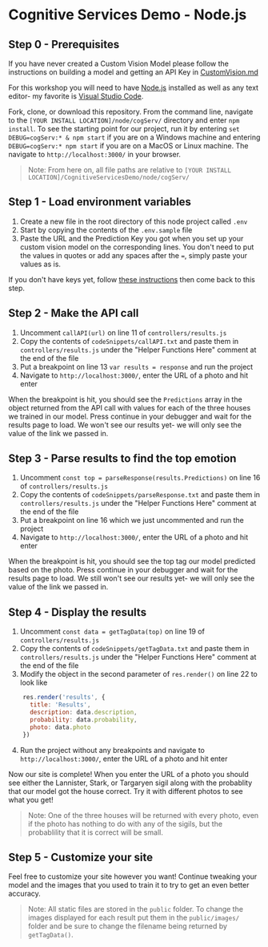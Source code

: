 # Cognitive Services Demo - Node.js

## Step 0 - Prerequisites
If you have never created a Custom Vision Model please follow the instructions on building a model and getting an API Key in [CustomVision.md](https://github.com/jcocchi/CognitiveServicesDemo/blob/master/node/cogServ/CustomVision.md)

For this workshop you will need to have [Node.js](https://nodejs.org/en/download/) installed as well as any text editor- my favorite is [Visual Studio Code](https://code.visualstudio.com/download).

Fork, clone, or download this repository. From the command line, navigate to the `[YOUR INSTALL LOCATION]/node/cogServ/` directory and enter `npm install`. To see the starting point for our project, run it by entering `set DEBUG=cogServ:* & npm start` if you are on a Windows machine and entering `DEBUG=cogServ:* npm start` if you are on a MacOS or Linux machine. The navigate to `http://localhost:3000/` in your browser.

> Note: From here on, all file paths are relative to `[YOUR INSTALL LOCATION]/CognitiveServicesDemo/node/cogServ/`

## Step 1 - Load environment variables
1. Create a new file in the root directory of this node project called `.env`
2. Start by copying the contents of the `.env.sample` file
3. Paste the URL and the Prediction Key you got when you set up your custom vision model on the corresponding lines. You don't need to put the values in quotes or add any spaces after the `=`, simply paste your values as is.

If you don't have keys yet, follow [these instructions](https://github.com/jcocchi/CognitiveServicesDemo/blob/master/node/cogServ/CustomVision.md) then come back to this step.

## Step 2 - Make the API call
1. Uncomment `callAPI(url)` on line 11 of `controllers/results.js`
2. Copy the contents of `codeSnippets/callAPI.txt` and paste them in `controllers/results.js` under the "Helper Functions Here" comment at the end of the file
3. Put a breakpoint on line 13 `var results = response` and run the project
4. Navigate to `http://localhost:3000/`, enter the URL of a photo and hit enter

When the breakpoint is hit, you should see the `Predictions` array in the object returned from the API call with values for each of the three houses we trained in our model. Press continue in your debugger and wait for the results page to load. We won't see our results yet- we will only see the value of the link we passed in.

## Step 3 - Parse results to find the top emotion
1. Uncomment `const top = parseResponse(results.Predictions)` on line 16 of `controllers/results.js`
2. Copy the contents of `codeSnippets/parseResponse.txt` and paste them in `controllers/results.js` under the "Helper Functions Here" comment at the end of the file
3. Put a breakpoint on line 16 which we just uncommented and run the project
4. Navigate to `http://localhost:3000/`, enter the URL of a photo and hit enter

When the breakpoint is hit, you should see the top tag our model predicted based on the photo. Press continue in your debugger and wait for the results page to load. We still won't see our results yet- we will only see the value of the link we passed in.

## Step 4 - Display the results
1. Uncomment `const data = getTagData(top)` on line 19 of `controllers/results.js`
2. Copy the contents of `codeSnippets/getTagData.txt` and paste them in `controllers/results.js` under the "Helper Functions Here" comment at the end of the file
3. Modify the object in the second parameter of `res.render()` on line 22 to look like
```javascript
    res.render('results', {
      title: 'Results',
      description: data.description,
      probability: data.probability,
      photo: data.photo
    })
```
4. Run the project without any breakpoints and navigate to `http://localhost:3000/`, enter the URL of a photo and hit enter

Now our site is complete! When you enter the URL of a photo you should see either the Lannister, Stark, or Targaryen sigil along with the probablity that our model got the house correct. Try it with different photos to see what you get!

> Note: One of the three houses will be returned with every photo, even if the photo has nothing to do with any of the sigils, but the probablility that it is correct will be small. 

## Step 5 - Customize your site
Feel free to customize your site however you want! Continue tweaking your model and the images that you used to train it to try to get an even better accuracy. 

> Note: All static files are stored in the `public` folder. To change the images displayed for each result put them in the `public/images/` folder and be sure to change the filename being returned by `getTagData()`.